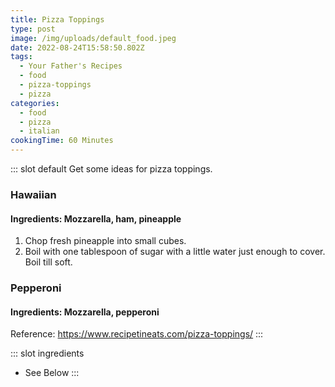 ```yaml
---
title: Pizza Toppings
type: post
image: /img/uploads/default_food.jpeg
date: 2022-08-24T15:58:50.802Z
tags:
  - Your Father's Recipes
  - food
  - pizza-toppings
  - pizza
categories:
  - food
  - pizza
  - italian
cookingTime: 60 Minutes
---
```

::: slot default
Get some ideas for pizza toppings.
<!-- more -->
### Hawaiian
#### Ingredients: Mozzarella, ham, pineapple
1. Chop fresh pineapple into small cubes.
2. Boil with one tablespoon of sugar with a little water just enough to cover. Boil till soft.

### Pepperoni
#### Ingredients: Mozzarella, pepperoni


Reference: 
https://www.recipetineats.com/pizza-toppings/
:::

::: slot ingredients
- See Below
:::